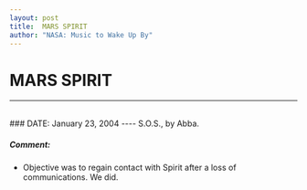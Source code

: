 ```yaml
---
layout: post
title:  MARS SPIRIT
author: "NASA: Music to Wake Up By"
---
```


# MARS SPIRIT
----
<br/>
### DATE: January 23, 2004
----
S.O.S., by Abba.

##### Comment:
* Objective was to regain contact with Spirit after a loss of communications. We did.
